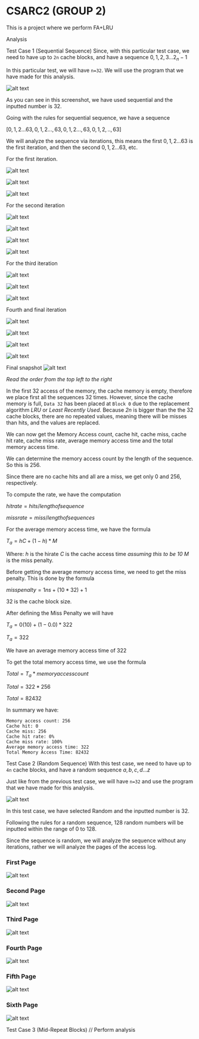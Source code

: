 # CSARC2 (GROUP 2)

This is a project where we perform FA+LRU

Analysis 

Test Case 1 (Sequential Sequence)
Since, with this particular test case, we need to have up to `2n` cache blocks, and have a sequence
${0,1,2,3...2_n-1}$ 

In this particular test, we will have `n=32`. We will use the program that we have made for this analysis. 

![alt text](/analysis_image/input.png)

As you can see in this screenshot, we have used sequential and the inputted number is 32. 

Going with the rules for sequential sequence, we have a sequence 

${[0,1,2...63,0,1,2...,63,0,1,2...,63,0,1,2,..,63}]$

We will analyze the sequence via iterations, this means the first ${0,1,2...63}$ is the first iteration, and then the second ${0,1,2...63}$, etc. 

For the first iteration. 

![alt text](/analysis_image/sequence_iteration1-1.png)

![alt text](/analysis_image/sequence_iteration1-2.png)

![alt text](/analysis_image//sequence_iteration1-3.png)

For the second iteration 

![alt text](/analysis_image/sequence_iteration2-1.png)

![alt text](/analysis_image/sequence_iteration2-2.png)

![alt text](/analysis_image/sequence_iteration2-3.png)

![alt text](/analysis_image/sequence_iteration2-4.png)

For the third iteration

![alt text](/analysis_image/sequence_iteration3-1.png)

![alt text](/analysis_image/sequence_iteration3-2.png)

![alt text](/analysis_image/sequence_iteration3-3.png)

Fourth and final iteration

![alt text](/analysis_image/sequence_iteration4-1.png)

![alt text](/analysis_image/sequence_iteration4-2.png)

![alt text](/analysis_image/sequence_iteration4-3.png)

![alt text](/analysis_image/sequence_iteration4-4.png)

Final snapshot
![alt text](/analysis_image/sequential_final.png)

*Read the order from the top left to the right*


In the first 32 access of the memory, the cache memory is empty, therefore we place first all the sequences 32 times. However, since the cache memory is full, `Data 32` has been placed at `Block 0` due to the replacement algorithm *LRU* or *Least Recently Used*. Because *2n* is bigger than the the 32 cache blocks, there are no repeated values, meaning there will be misses than hits, and the values are replaced.

We can now get the Memory Access count, cache hit, cache miss, cache hit rate, 
cache miss rate, average memory access time and the total memory access time. 

We can determine the memory access count by the length of the sequence. So this is 256. 

Since there are no cache hits and all are a miss, we get only 0 and 256, respectively. 

To compute the rate, we have the computation

$hitrate = hits/lengthofsequence$

$missrate = miss/lengthofsequences$

For the average memory access time, we have the formula

$T_a = hC + (1-h)*M$

Where:
$h$ is the hirate
$C$ is the cache access time *assuming this to be 10*
$M$ is the miss penalty.

Before getting the average memory access time, we need to get the miss penalty. 
This is done by the formula

$misspenalty = 1ns + (10 * 32) + 1$

32 is the cache block size. 

After defining the Miss Penalty we will have

$T_a = 0(10) + (1-0.0) * 322$

$T_a = 322$

We have an average memory access time of 322

To get the total memory access time, we use the formula 

$Total = T_a * memoryaccesscount$

$Total = 322 * 256$

$Total = 82432$


In summary we have: 
```
Memory access count: 256
Cache hit: 0
Cache miss: 256
Cache hit rate: 0%
Cache miss rate: 100%
Average memory access time: 322
Total Memory Access Time: 82432

```




Test Case 2 (Random Sequence)
With this test case, we need to have up to `4n` cache blocks, and have a random sequence
${a,b,c,d...z}$

Just like from the previous test case, we will have `n=32` and use the program that we have made for this analysis. 

![alt text](/analysis_image/Random_input.png)

In this test case, we have selected Random and the inputted number is 32. 

Following the rules for a random sequence, $128$ random numbers will be inputted within the range of $0$ to $128$.  

Since the sequence is random, we will analyze the sequence without any iterations, rather we will analyze the pages of the access log.

### First Page
![alt text](/analysis_image/Random_1.png)

### Second Page
![alt text](/analysis_image/Random_2.png)

### Third Page
![alt text](/analysis_image/Random_3.png)

### Fourth Page
![alt text](/analysis_image/Random_4.png)

### Fifth Page
![alt text](/analysis_image/Random_5.png)

### Sixth Page
![alt text](/analysis_image/Random_6.png)

Test Case 3 (Mid-Repeat Blocks)
// Perform analysis


